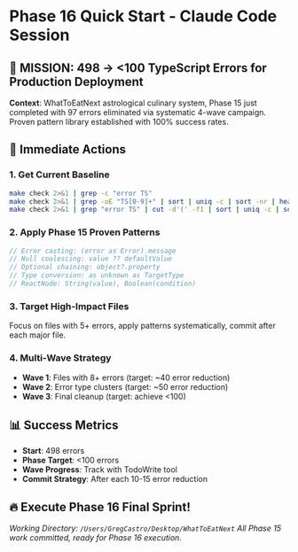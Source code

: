 # Phase 16 Quick Start - Claude Code Session

## 🎯 MISSION: 498 → <100 TypeScript Errors for Production Deployment

**Context**: WhatToEatNext astrological culinary system, Phase 15 just completed
with 97 errors eliminated via systematic 4-wave campaign. Proven pattern library
established with 100% success rates.

## 🚀 Immediate Actions

### 1. Get Current Baseline

```bash
make check 2>&1 | grep -c "error TS"
make check 2>&1 | grep -oE "TS[0-9]+" | sort | uniq -c | sort -nr | head -10
make check 2>&1 | grep "error TS" | cut -d'(' -f1 | sort | uniq -c | sort -nr | head -15
```

### 2. Apply Phase 15 Proven Patterns

```typescript
// Error casting: (error as Error).message
// Null coalescing: value ?? defaultValue
// Optional chaining: object?.property
// Type conversion: as unknown as TargetType
// ReactNode: String(value), Boolean(condition)
```

### 3. Target High-Impact Files

Focus on files with 5+ errors, apply patterns systematically, commit after each
major file.

### 4. Multi-Wave Strategy

- **Wave 1**: Files with 8+ errors (target: ~40 error reduction)
- **Wave 2**: Error type clusters (target: ~50 error reduction)
- **Wave 3**: Final cleanup (target: achieve <100)

## 📊 Success Metrics

- **Start**: 498 errors
- **Phase Target**: <100 errors
- **Wave Progress**: Track with TodoWrite tool
- **Commit Strategy**: After each 10-15 error reduction

## 🔥 Execute Phase 16 Final Sprint!

_Working Directory: `/Users/GregCastro/Desktop/WhatToEatNext`_ _All Phase 15
work committed, ready for Phase 16 execution._
